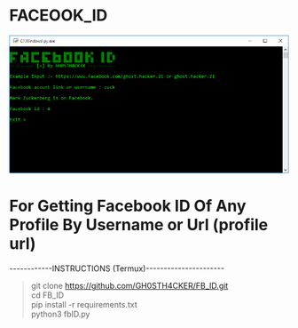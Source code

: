 # FACEOOK_ID

![screenshot](https://github.com/GH0STH4CKER/FB_ID/blob/main/fbid_screenshot1.png?raw=true)

# For Getting Facebook ID Of Any Profile By Username or Url (profile url)

------------INSTRUCTIONS (Termux)----------------------

>  git clone https://github.com/GH0STH4CKER/FB_ID.git <br>
> cd FB_ID <br>
> pip install -r requirements.txt <br>
> python3 fbID.py <br>

